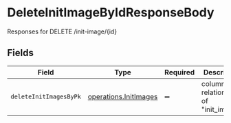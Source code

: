 # DeleteInitImageByIdResponseBody

Responses for DELETE /init-image/{id}


## Fields

| Field                                                                 | Type                                                                  | Required                                                              | Description                                                           |
| --------------------------------------------------------------------- | --------------------------------------------------------------------- | --------------------------------------------------------------------- | --------------------------------------------------------------------- |
| `deleteInitImagesByPk`                                                | [operations.InitImages](../../../sdk/models/operations/initimages.md) | :heavy_minus_sign:                                                    | columns and relationships of "init_images"                            |